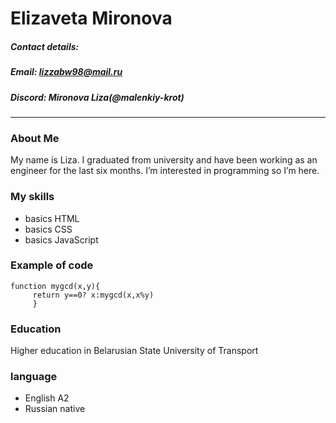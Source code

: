 # **Elizaveta Mironova**
##### *Contact details:*
##### Email: lizzabw98@mail.ru
##### Discord: Mironova Liza(@malenkiy-krot)
##### 
---
### About Me
 My name is Liza. I graduated from university and have been working as an engineer for the last six months. I’m interested in programming so I’m here.
### My skills
* basics HTML
* basics СSS
* basics JavaScript
### Example of code
```
function mygcd(x,y){
     return y==0? x:mygcd(x,x%y)
     }
```
### Education
Higher education in Belarusian State University of Transport
### language
* English A2
* Russian native
